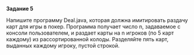 **Задание 5**

Напишите программу Deal.java, которая должна
имитировать раздачу карт для игры в покер. Программа
получает число n, задаваемое с консоли пользователем,
и раздает карты на n игроков (по 5 карт каждому) из
рассортированной колоды. Разделяйте пять карт,
выданных каждому игроку, пустой строкой.